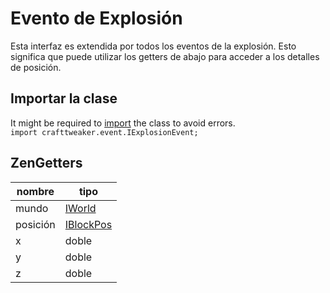 # Evento de Explosión

Esta interfaz es extendida por todos los eventos de la explosión. Esto significa que puede utilizar los getters de abajo para acceder a los detalles de posición.

## Importar la clase
It might be required to [import](/AdvancedFunctions/Import/) the class to avoid errors.  
`import crafttweaker.event.IExplosionEvent;`

## ZenGetters

| nombre   | tipo                                   |
| -------- | -------------------------------------- |
| mundo    | [IWorld](/Vanilla/World/IWorld/)       |
| posición | [IBlockPos](/Vanilla/World/IBlockPos/) |
| x        | doble                                  |
| y        | doble                                  |
| z        | doble                                  |
